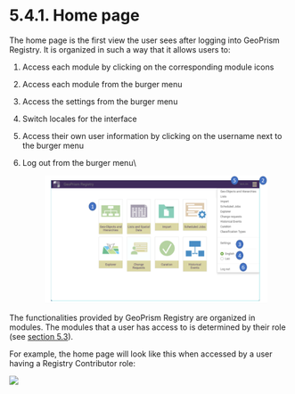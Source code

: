 # 5.4.1. Home page

The home page is the first view the user sees after logging into GeoPrism Registry. It is organized in such a way that it allows users to:

1. Access each module by clicking on the corresponding module icons
2. Access each module from the burger menu
3. Access the settings from the burger menu
4. Switch locales for the interface
5. Access their own user information by clicking on the username next to the burger menu
6.  Log out from the burger menu\\

    <figure><img src="../../../../.gitbook/assets/image (1) (1) (1).png" alt=""><figcaption></figcaption></figure>

The functionalities provided by GeoPrism Registry are organized in modules. The modules that a user has access to is determined by their role (see [section 5.3](../../../current/geoprism-registry-key-components/5.3-user-roles-and-their-rights)).

For example, the home page will look like this when accessed by a user having a Registry Contributor role:

![](<../../../../.gitbook/assets/pasted image 0.png>)
